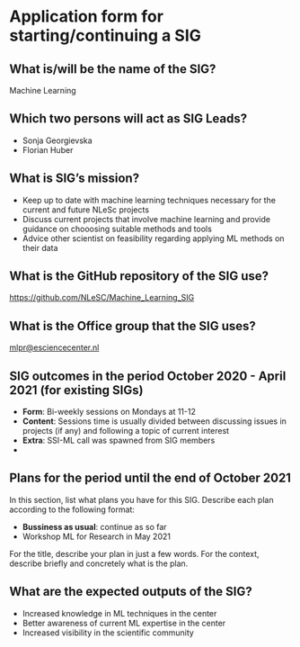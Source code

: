 # Application form for starting/continuing a SIG

## What is/will be the name of the SIG?
Machine Learning

## Which two persons will act as SIG Leads?
<!--  Please make sure to have two SIG leads to reduce bus factor.
      SIG leads are allowed to write the hours dedicated to organizing
      SIG activities under the R&D budget. Please mention in the notes the
      name of your SIG:
        Account: 000104
        Project: 020203
        Hour type: 00071
        Notes: Hours for X SIG
       -->
- Sonja Georgievska
- Florian Huber

## What is SIG’s mission?
<!--  help text goes here  -->
* Keep up to date with machine learning techniques necessary for the current and future NLeSc projects
* Discuss current projects that involve machine learning and provide guidance on chooosing suitable methods and tools
* Advice other scientist on feasibility regarding applying ML methods on their data

## What is the GitHub repository of the SIG use?
<!--  Please transfer your SIG existing repo to this GitHub organization  -->
https://github.com/NLeSC/Machine_Learning_SIG 

## What is the Office group that the SIG uses?
<!--  help text goes here  -->
mlpr@esciencecenter.nl

## SIG outcomes in the period October 2020 - April 2021 (for existing SIGs)
<!--  As a simple list of activities in this period is enough.  -->

- **Form**: Bi-weekly sessions on Mondays at 11-12  
- **Content**: Sessions time is usually divided between discussing issues in projects (if any) and following a topic of current interest
- **Extra**: SSI-ML call was spawned from SIG members
- 
## Plans for the period until the end of October 2021
<!--  help text goes here  -->
In this section, list what plans you have for this SIG. Describe each plan according to the following format:

- **Bussiness as usual**: continue as so far
- Workshop ML for Research in May 2021

For the title, describe your plan in just a few words. For the context, describe briefly and concretely what is the plan.

## What are the expected outputs of the SIG?
<!--  Think of internal as welll as external disemination targets -->
* Increased knowledge in ML techniques in the center
* Better awareness of current ML expertise in the center
* Increased visibility in the scientific community

